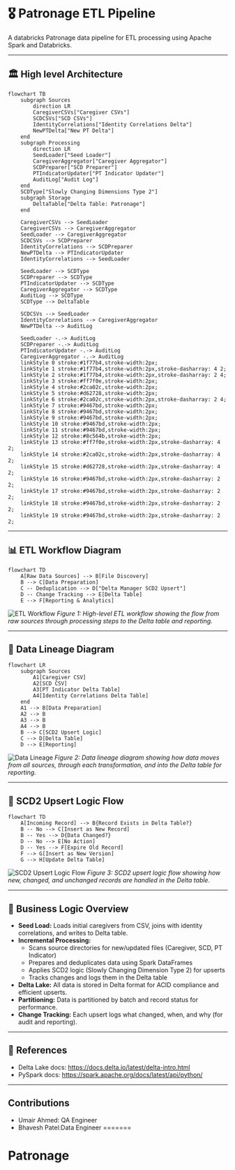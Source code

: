 # 🎖️ Patronage ETL Pipeline

A databricks Patronage data pipeline for ETL processing using Apache Spark and Databricks.

---

<!--
##### How to update these diagrams
- Edit the `.mmd` files in the `docs/` folder using a Mermaid live editor (https://mermaid.live/) or the VS Code Mermaid extension.
- Export each diagram as a PNG and save as `etl_flowchart_alt.png`, `data_lineage_png.png`, and `scd2_upsert_logic.png` in the `docs/` folder.
- The images will then appear below in this README.

---
-->
## 🏛️ High level Architecture
```mermaid
flowchart TB
    subgraph Sources
        direction LR
        CaregiverCSVs["Caregiver CSVs"]
        SCDCSVs["SCD CSVs"]
        IdentityCorrelations["Identity Correlations Delta"]
        NewPTDelta["New PT Delta"]
    end
    subgraph Processing
        direction LR
        SeedLoader["Seed Loader"]
        CaregiverAggregator["Caregiver Aggregator"]
        SCDPreparer["SCD Preparer"]
        PTIndicatorUpdater["PT Indicator Updater"]
        AuditLog["Audit Log"]
    end
    SCDType["Slowly Changing Dimensions Type 2"]
    subgraph Storage
        DeltaTable["Delta Table: Patronage"]
    end
    
    CaregiverCSVs --> SeedLoader
    CaregiverCSVs --> CaregiverAggregator
    SeedLoader --> CaregiverAggregator
    SCDCSVs --> SCDPreparer
    IdentityCorrelations --> SCDPreparer
    NewPTDelta --> PTIndicatorUpdater
    IdentityCorrelations --> SeedLoader
    
    SeedLoader --> SCDType
    SCDPreparer --> SCDType
    PTIndicatorUpdater --> SCDType
    CaregiverAggregator --> SCDType
    AuditLog --> SCDType
    SCDType --> DeltaTable
    
    SCDCSVs --> SeedLoader
    IdentityCorrelations --> CaregiverAggregator
    NewPTDelta --> AuditLog
    
    SeedLoader -.-> AuditLog
    SCDPreparer -.-> AuditLog
    PTIndicatorUpdater -.-> AuditLog
    CaregiverAggregator -.-> AuditLog
    linkStyle 0 stroke:#1f77b4,stroke-width:2px;
    linkStyle 1 stroke:#1f77b4,stroke-width:2px,stroke-dasharray: 4 2;
    linkStyle 2 stroke:#1f77b4,stroke-width:2px,stroke-dasharray: 2 4;
    linkStyle 3 stroke:#ff7f0e,stroke-width:2px;
    linkStyle 4 stroke:#2ca02c,stroke-width:2px;
    linkStyle 5 stroke:#d62728,stroke-width:2px;
    linkStyle 6 stroke:#2ca02c,stroke-width:2px,stroke-dasharray: 2 4;
    linkStyle 7 stroke:#9467bd,stroke-width:2px;
    linkStyle 8 stroke:#9467bd,stroke-width:2px;
    linkStyle 9 stroke:#9467bd,stroke-width:2px;
    linkStyle 10 stroke:#9467bd,stroke-width:2px;
    linkStyle 11 stroke:#9467bd,stroke-width:2px;
    linkStyle 12 stroke:#8c564b,stroke-width:2px;
    linkStyle 13 stroke:#ff7f0e,stroke-width:2px,stroke-dasharray: 4 2;
    linkStyle 14 stroke:#2ca02c,stroke-width:2px,stroke-dasharray: 4 2;
    linkStyle 15 stroke:#d62728,stroke-width:2px,stroke-dasharray: 4 2;
    linkStyle 16 stroke:#9467bd,stroke-width:2px,stroke-dasharray: 2 2;
    linkStyle 17 stroke:#9467bd,stroke-width:2px,stroke-dasharray: 2 2;
    linkStyle 18 stroke:#9467bd,stroke-width:2px,stroke-dasharray: 2 2;
    linkStyle 19 stroke:#9467bd,stroke-width:2px,stroke-dasharray: 2 2;
```
---

## 📊 ETL Workflow Diagram

```mermaid
flowchart TD
    A[Raw Data Sources] --> B[File Discovery]
    B --> C[Data Preparation]
    C -- Deduplication --> D["Delta Manager SCD2 Upsert"]
    D -- Change Tracking --> E[Delta Table]
    E --> F[Reporting & Analytics]
```

![ETL Workflow](docs/etl_flowchart_alt.png)
*Figure 1: High-level ETL workflow showing the flow from raw sources through processing steps to the Delta table and reporting.*

---

## 🧬 Data Lineage Diagram

```mermaid
flowchart LR
    subgraph Sources
        A1[Caregiver CSV]
        A2[SCD CSV]
        A3[PT Indicator Delta Table]
        A4[Identity Correlations Delta Table]
    end
    A1 --> B[Data Preparation]
    A2 --> B
    A3 --> B
    A4 --> B
    B --> C[SCD2 Upsert Logic]
    C --> D[Delta Table]
    D --> E[Reporting]
```

![Data Lineage](docs/data_lineage_png.png)
*Figure 2: Data lineage diagram showing how data moves from all sources, through each transformation, and into the Delta table for reporting.*

---

## 🔁 SCD2 Upsert Logic Flow

```mermaid
flowchart TD
    A[Incoming Record] --> B{Record Exists in Delta Table?}
    B -- No --> C[Insert as New Record]
    B -- Yes --> D{Data Changed?}
    D -- No --> E[No Action]
    D -- Yes --> F[Expire Old Record]
    F --> G[Insert as New Version]
    G --> H[Update Delta Table]
```

![SCD2 Upsert Logic Flow](docs/scd2_upsert_logic.png)
*Figure 3: SCD2 upsert logic flow showing how new, changed, and unchanged records are handled in the Delta table.*

---
<!--
 
## 🧩 Project Structure

\`\`\`mermaid
flowchart LR
    root((Project Root))
    src["src/"]
    tests["tests/"]
    config["config.yml -- Sample configuration"]
    reqs["requirements.txt -- Project dependencies"]
    github[".github/"]
    workflows["workflows/"]
    ci["ci.yml (CI/CD pipeline configuration)"]
    src_init["__init__.py"]
    src_config["config.py (Configuration management)"]
    src_fp["file_processor.py (Main ETL logic )"]
    src_schemas["schemas.py (All Spark schemas)"]
    src_main["main.py (Entrypoint)"]
    tests_config["test_config.py"]
    tests_transformer["test_transformer.py"]
    tests_fp["test_file_processor.py"]

    root -*-> src
    root -*-> tests
    root -*-> config
    root -*-> reqs
    root -*-> github
    src -*-> src_init
    src -*-> src_config
    src -*-> src_fp
    src -*-> src_schemas
    src -*-> src_main
    tests -*-> tests_config
    tests -*-> tests_transformer
    tests -*-> tests_fp
    github -*-> workflows
    workflows -*-> ci

\`\`\`
-->
<!--
## 🚀 Onboarding: Quick Start for New Team Members

1. **Clone the repository**
2. **Install dependencies:**
   ```bash
   pip install -r requirements.txt
   ```
3. **Configure Databricks connection:**
   - Set up Databricks CLI and configure your profile
   - Ensure you have access to all required data sources (see `config.yml`)
4. **Run the ETL pipeline:**
   ```bash
   python src/main.py --config config.yml
   ```
5. **Run tests:**
   ```bash
   pytest tests/
   ```
6. **Check CI/CD:**
   - All pushes and PRs are tested automatically via GitHub Actions

\`\`\`
-->

## 🧠 Business Logic Overview

- **Seed Load:** Loads initial caregivers from CSV, joins with identity correlations, and writes to Delta table.
- **Incremental Processing:**
  - Scans source directories for new/updated files (Caregiver, SCD, PT Indicator)
  - Prepares and deduplicates data using Spark DataFrames
  - Applies SCD2 logic (Slowly Changing Dimension Type 2) for upserts
  - Tracks changes and logs them in the Delta table
- **Delta Lake:** All data is stored in Delta format for ACID compliance and efficient upserts.
- **Partitioning:** Data is partitioned by batch and record status for performance.
- **Change Tracking:** Each upsert logs what changed, when, and why (for audit and reporting).

---
<!--
## 🧪 Testing & Development

- All ETL logic is modular and testable (see `tests/`)
- Use `pytest` for unit and integration tests
- Code style: `black` (formatting), `flake8` (linting)
- CI/CD: See `.github/workflows/ci.yml` for pipeline details

---

## 🤝 Contributing & Support

- Create a new branch for your feature or bugfix
- Add/modify tests as needed
- Open a pull request for review
- For help, see code comments, this README, or ask a senior team member
---
-->
## 📖 References
<!-- - Original Databricks notebook: `Patronage V4.ipynb` -->
- Delta Lake docs: https://docs.delta.io/latest/delta-intro.html
- PySpark docs: https://spark.apache.org/docs/latest/api/python/

---
## Contributions
- Umair Ahmed: QA Engineer
- Bhavesh Patel:Data Engineer
=======
# Patronage
